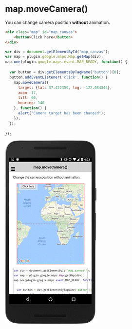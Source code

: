 # map.moveCamera()

You can change camera position **without** animation.

```html
<div class="map" id="map_canvas">
    <button>Click here</button>
</div>
```

```js
var div = document.getElementById("map_canvas");
var map = plugin.google.maps.Map.getMap(div);
map.one(plugin.google.maps.event.MAP_READY, function() {

  var button = div.getElementsByTagName('button')[0];
  button.addEventListener('click', function() {
    map.moveCamera({
      target: {lat: 37.422359, lng: -122.084344},
      zoom: 17,
      tilt: 60,
      bearing: 140
    }, function() {
      alert("Camera target has been changed");
    });
  });

});
```

![](image.gif)
